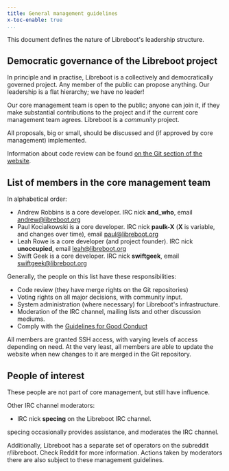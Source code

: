```yaml
---
title: General management guidelines
x-toc-enable: true
...
```


This document defines the nature of Libreboot's leadership structure.

Democratic governance of the Libreboot project
----------------------------------------------

In principle and in practise, Libreboot is a collectively and democratically
governed project. Any member of the public can propose anything. Our leadership
is a flat hierarchy; we have no leader!

Our core management team is open to the public; anyone can join it, if they
make substantial contributions to the project and if the current core
management team agrees. Libreboot is a *community* project.

All proposals, big or small, should be discussed and (if approved by core
management) implemented.

Information about code review can be found [on the Git section of the
website](git.md#general-code-review-guidelines).

List of members in the core management team
-------------------------------------------

In alphabetical order:

- Andrew Robbins is a core developer. IRC nick **and\_who**, email
  [andrew@libreboot.org](mailto:andrew@libreboot.org)
- Paul Kocialkowski is a core developer. IRC nick **paulk-X** 
  (**X** is variable, and changes over time), email
  [paul@libreboot.org](mailto:paul@libreboot.org)
- Leah Rowe is a core developer (and project founder). IRC nick
  **unoccupied**, email [leah@libreboot.org](mailto:leah@libreboot.org)
- Swift Geek is a core developer. IRC nick **swiftgeek**, email
  [swiftgeek@libreboot.org](mailto:swiftgeek@libreboot.org)

Generally, the people on this list have these responsibilities:

- Code review (they have merge rights on the Git repositories)
- Voting rights on all major decisions, with community input.
- System administration (where necessary) for Libreboot's infrastructure.
- Moderation of the IRC channel, mailing lists and other discussion mediums.
- Comply with the [Guidelines for Good Conduct](conduct.md)

All members are granted SSH access, with varying levels of access depending on
need. At the very least, all members are able to update the website when new
changes to it are merged in the Git repository.

People of interest
------------------

These people are not part of core management, but still have influence.

Other IRC channel moderators:

- IRC nick **specing** on the Libreboot IRC channel.

specing occasionally provides assistance, and moderates the IRC channel.

Additionally, Libreboot has a separate set of operators on the subreddit
r/libreboot. Check Reddit for more information. Actions taken by moderators
there are also subject to these management guidelines.
